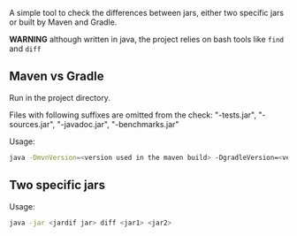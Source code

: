 A simple tool to check the differences between jars, either two specific jars or built by Maven and Gradle.

**WARNING** although written in java, the project relies on bash tools like `find` and `diff`

## Maven vs Gradle

Run in the project directory. 

Files with following suffixes are omitted from the check: "-tests.jar", "-sources.jar", "-javadoc.jar", "-benchmarks.jar"
 
Usage:
```bash
java -DmvnVersion=<version used in the maven build> -DgradleVersion=<version used in the gradle build> -jar <jardif jar> mvnVsGradle 
```                                                                                          

## Two specific jars
Usage:
```bash
java -jar <jardif jar> diff <jar1> <jar2> 
```

